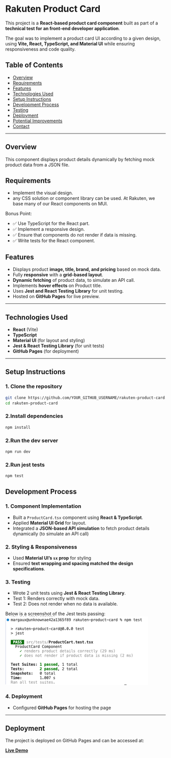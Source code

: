 # Rakuten Product Card

This project is a **React-based product card component** built as part of a **technical test for an front-end developer application**.

The goal was to implement a product card UI according to a given design, using **Vite, React, TypeScript, and Material UI** while ensuring responsiveness and code quality.

## Table of Contents

- [Overview](#overview)
- [Requirements](#requirements)
- [Features](#features)
- [Technologies Used](#technologies-used)
- [Setup Instructions](#setup-instructions)
- [Development Process](#development-process)
- [Testing](#testing)
- [Deployment](#deployment)
- [Potential Improvements](#potential-improvements)
- [Contact](#contact)

---

## Overview

This component displays product details dynamically by fetching mock product data from a JSON file.

## Requirements

- Implement the visual design.
- any CSS solution or component library can be used. At Rakuten, we base many of our React components on MUI.

Bonus Point:

- ✅ Use TypeScript for the React part.
- ✅ Implement a responsive design.
- ✅ Ensure that components do not render if data is missing.
- ✅ Write tests for the React component.

## Features

- Displays product **image, title, brand, and pricing** based on mock data.
- Fully **responsive** with a **grid-based layout**.
- **Dynamic fetching** of product data, to simulate an API call.
- Implements **hover effects** on Product title.
- Uses **Jest and React Testing Library** for unit testing.
- Hosted on **GitHub Pages** for live preview.

---

## Technologies Used

- **React** (Vite)
- **TypeScript**
- **Material UI** (for layout and styling)
- **Jest & React Testing Library** (for unit tests)
- **GitHub Pages** (for deployment)

---

## Setup Instructions

### **1. Clone the repository**

```sh
git clone https://github.com/YOUR_GITHUB_USERNAME/rakuten-product-card.git
cd rakuten-product-card
```

### **2.Install dependencies**

```sh
npm install
```

### **2.Run the dev server**

```sh
npm run dev
```

### **2.Run jest tests**

```sh
npm test
```

## Development Process

### **1. Component Implementation**

- Built a `ProductCard.tsx` component using **React & TypeScript**.
- Applied **Material UI Grid** for layout.
- Integrated a **JSON-based API simulation** to fetch product details dynamically (to simulate an API call)

### **2. Styling & Responsiveness**

- Used **Material UI’s `sx` prop** for styling
- Ensured **text wrapping and spacing matched the design specifications**.

### **3. Testing**

- Wrote 2 unit tests using **Jest & React Testing Library**.
- Test 1: Renders correctly with mock data.
- Test 2: Does not render when no data is available.

Below is a screenshot of the Jest tests passing:
![Jest Tests Passing](src/assets/jest-test.png)

### **4. Deployment**

- Configured **GitHub Pages** for hosting the page

---

## Deployment

The project is deployed on GitHub Pages and can be accessed at:

**[Live Demo](https://margaux-works.github.io/rakuten-product-card/)**
